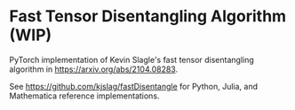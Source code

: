 # Fast Tensor Disentangling Algorithm (WIP)

PyTorch implementation of Kevin Slagle's fast tensor disentangling algorithm in https://arxiv.org/abs/2104.08283.

See https://github.com/kjslag/fastDisentangle for Python, Julia, and Mathematica reference implementations.

